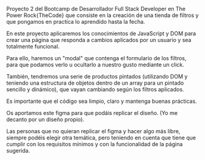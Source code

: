 Proyecto 2 del Bootcamp de Desarrollador Full Stack Developer en The Power Rock{TheCode} que consiste en la creación de una tienda de filtros y que pongamos en practica lo aprendido hasta la fecha.

En este proyecto aplicaremos los conocimientos de JavaScript y DOM para crear una página que responda a cambios aplicados por un usuario y sea totalmente funcional.

Para ello, haremos un "modal" que contenga el formulario de los filtros, para que podamos verlo u ocultarlo a nuestro gusto mediante un click.

También, tendremos una serie de productos pintados (utilizando DOM y teniendo una estructura de objetos dentro de un array para un pintado sencillo y dinámico), que vayan cambiando según los filtros aplicados.

Es importante que el código sea limpio, claro y mantenga buenas prácticas.

Os aportamos este figma para que podáis replicar el diseño. (Yo me decanto por un diseño propio).

Las personas que no quieran replicar el figma y hacer algo más libre, siempre podéis elegir otra temática, pero teniendo en cuenta que tiene que cumplir con los requisitos mínimos y con la funcionalidad de la página sugerida.
